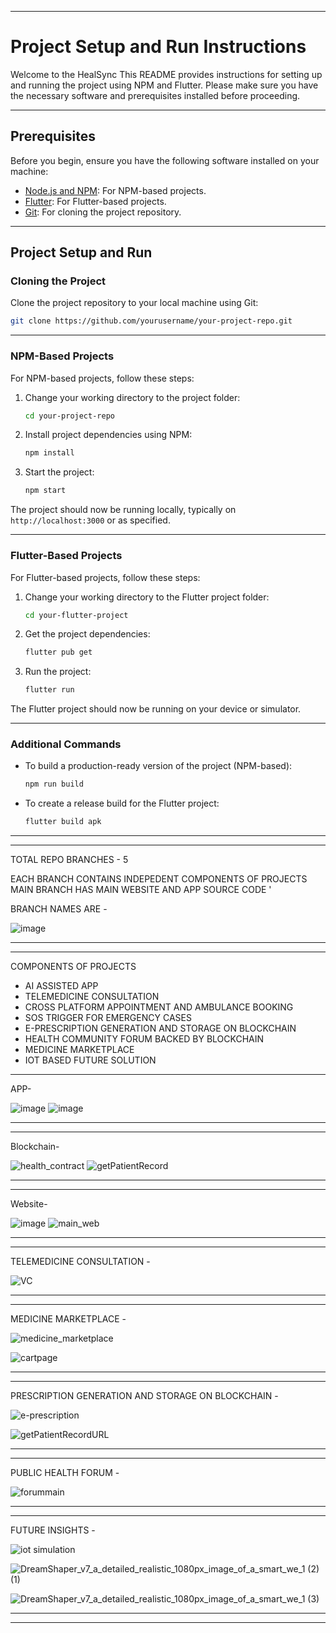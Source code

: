 *********************************************************************************************************************************************************
# Project Setup and Run Instructions

Welcome to the HealSync This README provides instructions for setting up and running the project using NPM and Flutter. Please make sure you have the necessary software and prerequisites installed before proceeding.
*********************************************************************************************************************************************************

## Prerequisites

Before you begin, ensure you have the following software installed on your machine:

- [Node.js and NPM](https://nodejs.org/): For NPM-based projects.
- [Flutter](https://flutter.dev/docs/get-started/install): For Flutter-based projects.
- [Git](https://git-scm.com/): For cloning the project repository.
*******************************************************************************************************************************************************
## Project Setup and Run

### Cloning the Project

Clone the project repository to your local machine using Git:

```bash
git clone https://github.com/yourusername/your-project-repo.git

```
*****************************************************************************************************************************************************

### NPM-Based Projects

For NPM-based projects, follow these steps:

1. Change your working directory to the project folder:

   ```bash
   cd your-project-repo
   ```

2. Install project dependencies using NPM:

   ```bash
   npm install
   ```

3. Start the project:

   ```bash
   npm start
   ```

The project should now be running locally, typically on `http://localhost:3000` or as specified.
*****************************************************************************************************************************************************

### Flutter-Based Projects

For Flutter-based projects, follow these steps:

1. Change your working directory to the Flutter project folder:

   ```bash
   cd your-flutter-project
   ```

2. Get the project dependencies:

   ```bash
   flutter pub get
   ```

3. Run the project:

   ```bash
   flutter run
   ```

The Flutter project should now be running on your device or simulator.
************************************************************************************************************************************************************


### Additional Commands

- To build a production-ready version of the project (NPM-based):

  ```bash
  npm run build
  ```

- To create a release build for the Flutter project:

  ```bash
  flutter build apk
  ```
********************************************************************************************************************************************************
*******************************************************************************************************************************************************

TOTAL REPO BRANCHES -  5

EACH BRANCH CONTAINS INDEPEDENT COMPONENTS OF PROJECTS 
MAIN BRANCH HAS MAIN WEBSITE AND APP SOURCE CODE '

BRANCH NAMES ARE - 



![image](https://github.com/NikhilJha11/HealSync/assets/122666636/cae13d54-d75a-45b4-886d-98589f04d8a4)

*******************************************************************************************************************************************************
*******************************************************************************************************************************************************

COMPONENTS OF PROJECTS
- AI ASSISTED APP
- TELEMEDICINE CONSULTATION
- CROSS PLATFORM APPOINTMENT AND AMBULANCE BOOKING
- SOS TRIGGER FOR EMERGENCY CASES
- E-PRESCRIPTION GENERATION AND STORAGE ON BLOCKCHAIN
- HEALTH COMMUNITY FORUM BACKED BY BLOCKCHAIN
- MEDICINE MARKETPLACE
- IOT BASED FUTURE SOLUTION


*******************************************************************************************************************************************************
APP- 



![image](https://github.com/NikhilJha11/HealSync/assets/122666636/3d491a3c-0bc2-4cf5-b25c-8d6d37d94bd0)
![image](https://github.com/NikhilJha11/HealSync/assets/122666636/608dd983-a329-4296-96f1-dbdd539ed7f9)

******************************************************************************************************************************************************
*******************************************************************************************************************************************************
Blockchain-





![health_contract](https://github.com/NikhilJha11/HealSync/assets/122666636/e598d40c-48f6-4d59-9b8f-f2c24bc88eb4)
![getPatientRecord](https://github.com/NikhilJha11/HealSync/assets/122666636/7e94fcfe-8976-42dd-b152-89c17966ffb9)
********************************************************************************************************************************************************
*******************************************************************************************************************************************************
Website- 




![image](https://github.com/NikhilJha11/HealSync/assets/122666636/bfb64165-8261-4214-88a1-aa0a3d010fc0)
![main_web](https://github.com/NikhilJha11/HealSync/assets/122666636/69ea3c80-d912-4e09-bd65-1bf4e2d830e4)
*******************************************************************************************************************************************************
*******************************************************************************************************************************************************

TELEMEDICINE CONSULTATION -




![VC](https://github.com/NikhilJha11/HealSync/assets/122666636/5375a5a7-ae7a-4ed6-b961-621fdf9f3165)

*********************************************************************************************************************************************************
*******************************************************************************************************************************************************

 MEDICINE MARKETPLACE -



 
  
![medicine_marketplace](https://github.com/NikhilJha11/HealSync/assets/122666636/ae42cc9e-c1d2-4cf5-817c-da4c316cfc97)

![cartpage](https://github.com/NikhilJha11/HealSync/assets/122666636/686d597c-4d63-4fb8-a02c-934408c5fc7a)


*******************************************************************************************************************************************************
*******************************************************************************************************************************************************

PRESCRIPTION GENERATION AND STORAGE ON BLOCKCHAIN -





![e-prescription](https://github.com/NikhilJha11/HealSync/assets/122666636/a430d669-5ab9-4dd4-901a-eb768faa19a0)

![getPatientRecordURL](https://github.com/NikhilJha11/HealSync/assets/122666636/2d83f13a-cbb3-42cf-ae9b-7ecc3bf4512e)



*******************************************************************************************************************************************************
*******************************************************************************************************************************************************
PUBLIC HEALTH FORUM -




![forummain](https://github.com/NikhilJha11/HealSync/assets/122666636/a8bf6f78-68f3-4653-903f-ae4d0f763e6d)

*******************************************************************************************************************************************************
*******************************************************************************************************************************************************
  FUTURE INSIGHTS -



  

![iot simulation](https://github.com/NikhilJha11/HealSync/assets/122666636/6e036114-51bb-49d0-9a34-200f98b0b620)


![DreamShaper_v7_a_detailed_realistic_1080px_image_of_a_smart_we_1 (2) (1)](https://github.com/NikhilJha11/HealSync/assets/122666636/00962b63-620e-433d-9e6f-bb194cf14619)

![DreamShaper_v7_a_detailed_realistic_1080px_image_of_a_smart_we_1 (3)](https://github.com/NikhilJha11/HealSync/assets/122666636/1868ffa8-fdfe-4bc7-96f7-fe1e4987b9bd)

*******************************************************************************************************************************************************
*******************************************************************************************************************************************************

